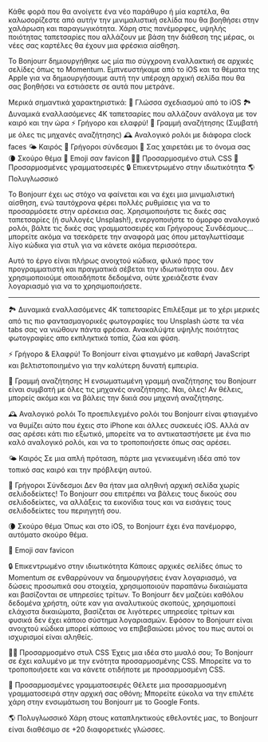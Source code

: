 Κάθε φορά που θα ανοίγετε ένα νέο παράθυρο ή μία καρτέλα, θα καλωσορίζεστε από αυτήν την μινιμαλιστική σελίδα που θα βοηθήσει στην χαλάρωση και παραγωγικότητα. Χάρη στις πανέμορφες, υψηλής ποιότητας ταπετσαρίες που αλλάζουν με βάση την διάθεση της μέρας, οι νέες σας καρτέλες θα έχουν μια φρέσκια αίσθηση.

Το Bonjourr δημιουργήθηκε ως μία πιο σύγχρονη εναλλακτική σε αρχικές σελίδες όπως το Momentum. Εμπνευστήκαμε από το iOS και τα θέματα της Apple για να δημιουργήσουμε αυτή την υπέροχη αρχική σελίδα που θα σας βοηθήσει να εστιάσετε σε αυτά που μετράνε.

Μερικά σημαντικά χαρακτηριστικά:
🍏 Γλώσσα σχεδιασμού από το iOS
🏞 Δυναμικά εναλλασόμενες 4K ταπετσαρίες που αλλάζουν ανάλογα με τον καιρό και την ώρα
⚡️ Γρήγορο και ελαφρύ!
🔎 Γραμμή αναζήτησης (Συμβατή με όλες τις μηχανές αναζήτησης)
🕰 Αναλογικό ρολόι με διάφορα clock faces
🌤 Καιρός
🔗 Γρήγοροι σύνδεσμοι
👋 Σας χαιρετάει με το όνομα σας
🌘 Σκούρο θέμα
🥖 Emoji σαν favicon
🧑‍💻 Προσαρμοσμένο στυλ CSS
📝 Προσαρμοσμένες γραμματοσειρές
🔒 Επικεντρωμένο στην ιδιωτικότητα
🌎 Πολυγλωσσικό

Το Bonjourr έχει ως στόχο να φαίνεται και να έχει μια μινιμαλιστική αίσθηση, ενώ ταυτόχρονα φέρει πολλές ρυθμίσεις για να το προσαρμόσετε στην αρέσκεια σας. Χρησιμοποιήστε τις δικές σας ταπετσαρίες (ή συλλογές Unsplash!), ενεργοποιήστε το όμορφο αναλογικό ρολόι, βάλτε τις δικές σας γραμματοσειρές και Γρήγορους Συνδέσμους... μπορείτε ακόμα να τσεκάρετε την αναφορά μας όπου μεταγλωττίσαμε λίγο κώδικα για στυλ για να κάνετε ακόμα περισσότερα.

Αυτό το έργο είναι πλήρως ανοιχτού κώδικα, φιλικό προς τον προγραμματιστή και πραγματικά σέβεται την ιδιωτικότητα σου. Δεν χρησιμοποιούμε οποιαδήποτε δεδομένα, ούτε χρειάζεστε έναν λογαριασμό για να το χρησιμοποιήσετε.

---

🏞 Δυναμικά εναλλασόμενες 4K ταπετσαρίες
Επιλέξαμε με το χέρι μερικές από τις πιο φαντασμαγορικές φωτογραφίες του Unsplash ώστε τα νέα tabs σας να νιώθουν πάντα φρέσκα. Ανακαλύψτε υψηλής ποιότητας φωτογραφίες απο εκπληκτικά τοπία, ζώα και φύση.

⚡️ Γρήγορο & Ελαφρύ!
Το Bonjourr είναι φτιαγμένο με καθαρή JavaScript και βελτιστοποιημένο για την καλύτερη δυνατή εμπειρία.

🔎 Γραμμή αναζήτησης
Η ενσωματωμένη γραμμή αναζήτησης του Bonjourr είναι συμβατή με όλες τις μηχανές αναζήτησης. Ναι, όλες! Αν θέλεις, μπορείς ακόμα και να βάλεις την δικιά σου μηχανή αναζήτησης.

🕰 Αναλογικό ρολόι
Το προεπιλεγμένο ρολόι του Bonjourr είναι φτιαγμένο να θυμίζει αύτο που έχεις στο iPhone και άλλες συσκευές iOS. Αλλά αν σας αρέσει κάτι πιο εξωτικό, μπορείτε να το αντικαταστήσετε με ένα πιο καλό αναλογικό ρολόι, και να το τροποποιήσετε όπως σας αρέσει.

🌤 Καιρός
Σε μια απλή πρόταση, πάρτε μια γενικευμένη ιδέα από τον τοπικό σας καιρό και την πρόβλεψη αυτού.

🔗 Γρήγοροι Σύνδεσμοι
Δεν θα ήταν μια αληθινή αρχική σελίδα χωρίς σελιδοδείκτες! Το Bonjourr σου επιτρέπει να βάλεις τους δικούς σου σελιδοδείκτες, να αλλάξεις τα εικονίδια τους και να εισάγεις τους σελιδοδείκτες του περιηγητή σου.

🌘 Σκούρο θέμα
Όπως και στο iOS, το Bonjourr έχει ένα πανέμορφο, αυτόματο σκούρο θέμα.

🥖 Emoji σαν favicon

🔒 Επικεντρωμένο στην ιδιωτικότητα
Κάποιες αρχικές σελίδες όπως το Momentum σε ενθαρρύνουν να δημουργήσεις έναν λογαριασμό, να δώσεις προσωπικά σου στοιχεία, χρησιμοποιούν παραπάνω δικαιώματα και βασίζονται σε υπηρεσίες τρίτων. Το Bonjourr δεν μαζεύει καθόλου δεδομένα χρήστη, ούτε καν για αναλυτικούς σκοπούς, χρησιμοποιεί ελάχιστα δικαιώματα, βασίζεται σε λιγότερες υπηρεσίες τρίτων και φυσικά δεν έχει κάποιο σύστημα λογαριασμών. Εφόσον το Bonjourr είναι ανοιχτού κώδικα μπορεί κάποιος να επιβεβαιώσει μόνος του πως αυτοί οι ισχυρισμοί είναι αληθείς.

🧑‍💻 Προσαρμοσμένο στυλ CSS
Έχεις μια ιδέα στο μυαλό σου; Το Bonjourr σε έχει καλυμένο με την ενότητα προσαρμοσμένης CSS. Μπορείτε να το τροποποιήσετε και να κάνετε οτιδήποτε με προσαρμοσμένη CSS.

📝 Προσαρμοσμένες γραμματοσειρές
Θέλετε μια προσαρμοσμένη γραμματοσειρά στην αρχική σας οθόνη; Μπορείτε εύκολα να την επιλέτε χάρη στην ενσωμάτωση του Bonjourr με το Google Fonts.

🌎 Πολυγλωσσικό
Χάρη στους καταπληκτικούς εθελοντές μας, το Bonjourr είναι διαθέσιμο σε +20 διαφορετικές γλώσσες.
